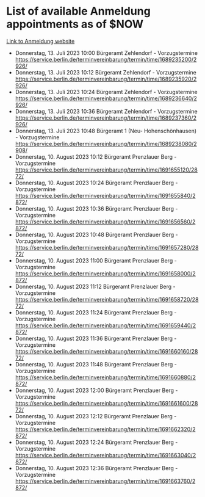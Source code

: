 # List of available Anmeldung appointments as of $NOW
[Link to Anmeldung website](https://service.berlin.de/terminvereinbarung/termin/tag.php?termin=1&anliegen[]=120686&dienstleisterlist=122210,122217,327316,122219,327312,122227,327314,122231,327346,122243,327348,122254,122252,329742,122260,329745,122262,329748,122271,327278,122273,327274,122277,327276,330436,122280,327294,122282,327290,122284,327292,122291,327270,122285,327266,122286,327264,122296,327268,150230,329760,122297,327286,122294,327284,122312,329763,122314,329775,122304,327330,122311,327334,122309,327332,317869,122281,327352,122279,329772,122283,122276,327324,122274,327326,122267,329766,122246,327318,122251,327320,122257,327322,122208,327298,122226,327300&herkunft=http%3A%2F%2Fservice.berlin.de%2Fdienstleistung%2F120686%2F)
- Donnerstag, 13. Juli 2023 10:00 Bürgeramt Zehlendorf - Vorzugstermine https://service.berlin.de/terminvereinbarung/termin/time/1689235200/2926/
- Donnerstag, 13. Juli 2023 10:12 Bürgeramt Zehlendorf - Vorzugstermine https://service.berlin.de/terminvereinbarung/termin/time/1689235920/2926/
- Donnerstag, 13. Juli 2023 10:24 Bürgeramt Zehlendorf - Vorzugstermine https://service.berlin.de/terminvereinbarung/termin/time/1689236640/2926/
- Donnerstag, 13. Juli 2023 10:36 Bürgeramt Zehlendorf - Vorzugstermine https://service.berlin.de/terminvereinbarung/termin/time/1689237360/2926/
- Donnerstag, 13. Juli 2023 10:48 Bürgeramt 1 (Neu- Hohenschönhausen) - Vorzugstermine https://service.berlin.de/terminvereinbarung/termin/time/1689238080/2908/
- Donnerstag, 10. August 2023 10:12 Bürgeramt Prenzlauer Berg - Vorzugstermine https://service.berlin.de/terminvereinbarung/termin/time/1691655120/2872/
- Donnerstag, 10. August 2023 10:24 Bürgeramt Prenzlauer Berg - Vorzugstermine https://service.berlin.de/terminvereinbarung/termin/time/1691655840/2872/
- Donnerstag, 10. August 2023 10:36 Bürgeramt Prenzlauer Berg - Vorzugstermine https://service.berlin.de/terminvereinbarung/termin/time/1691656560/2872/
- Donnerstag, 10. August 2023 10:48 Bürgeramt Prenzlauer Berg - Vorzugstermine https://service.berlin.de/terminvereinbarung/termin/time/1691657280/2872/
- Donnerstag, 10. August 2023 11:00 Bürgeramt Prenzlauer Berg - Vorzugstermine https://service.berlin.de/terminvereinbarung/termin/time/1691658000/2872/
- Donnerstag, 10. August 2023 11:12 Bürgeramt Prenzlauer Berg - Vorzugstermine https://service.berlin.de/terminvereinbarung/termin/time/1691658720/2872/
- Donnerstag, 10. August 2023 11:24 Bürgeramt Prenzlauer Berg - Vorzugstermine https://service.berlin.de/terminvereinbarung/termin/time/1691659440/2872/
- Donnerstag, 10. August 2023 11:36 Bürgeramt Prenzlauer Berg - Vorzugstermine https://service.berlin.de/terminvereinbarung/termin/time/1691660160/2872/
- Donnerstag, 10. August 2023 11:48 Bürgeramt Prenzlauer Berg - Vorzugstermine https://service.berlin.de/terminvereinbarung/termin/time/1691660880/2872/
- Donnerstag, 10. August 2023 12:00 Bürgeramt Prenzlauer Berg - Vorzugstermine https://service.berlin.de/terminvereinbarung/termin/time/1691661600/2872/
- Donnerstag, 10. August 2023 12:12 Bürgeramt Prenzlauer Berg - Vorzugstermine https://service.berlin.de/terminvereinbarung/termin/time/1691662320/2872/
- Donnerstag, 10. August 2023 12:24 Bürgeramt Prenzlauer Berg - Vorzugstermine https://service.berlin.de/terminvereinbarung/termin/time/1691663040/2872/
- Donnerstag, 10. August 2023 12:36 Bürgeramt Prenzlauer Berg - Vorzugstermine https://service.berlin.de/terminvereinbarung/termin/time/1691663760/2872/
